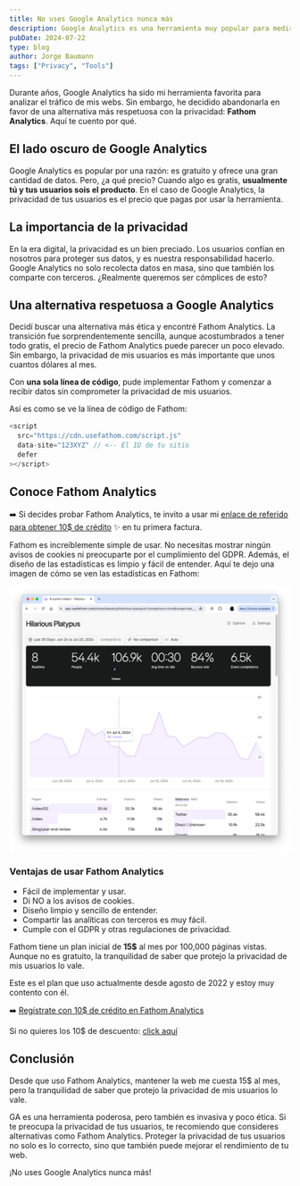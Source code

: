 ```yaml
---
title: No uses Google Analytics nunca más
description: Google Analytics es una herramienta muy popular para medir el tráfico de un sitio web, pero también es una herramienta que viola la privacidad de los usuarios, no deberías usarla. Además te explico cómo puedes proteger la privacidad de tus usuarios y mejorar el rendimiento de tu web.
pubDate: 2024-07-22
type: blog
author: Jorge Baumann
tags: ["Privacy", "Tools"]
---
```


Durante años, Google Analytics ha sido mi herramienta favorita para analizar el tráfico de mis webs. Sin embargo, he decidido abandonarla en favor de una alternativa más respetuosa con la privacidad: **Fathom Analytics**. Aquí te cuento por qué.

## El lado oscuro de Google Analytics

Google Analytics es popular por una razón: es gratuito y ofrece una gran cantidad de datos. Pero, ¿a qué precio? Cuando algo es gratis, **usualmente tú y tus usuarios sois el producto**. En el caso de Google Analytics, la privacidad de tus usuarios es el precio que pagas por usar la herramienta.

## La importancia de la privacidad

En la era digital, la privacidad es un bien preciado. Los usuarios confían en nosotros para proteger sus datos, y es nuestra responsabilidad hacerlo. Google Analytics no solo recolecta datos en masa, sino que también los comparte con terceros. ¿Realmente queremos ser cómplices de esto?

## Una alternativa respetuosa a Google Analytics

Decidí buscar una alternativa más ética y encontré Fathom Analytics. La transición fue sorprendentemente sencilla, aunque acostumbrados a tener todo gratis, el precio de Fathom Analytics puede parecer un poco elevado. Sin embargo, la privacidad de mis usuarios es más importante que unos cuantos dólares al mes.

Con **una sola línea de código**, pude implementar Fathom y comenzar a recibir datos sin comprometer la privacidad de mis usuarios.

Así es como se ve la línea de código de Fathom:

```javascript
<script
  src="https://cdn.usefathom.com/script.js"
  data-site="123XYZ" // <-- El ID de tu sitio
  defer
></script>
```

## Conoce Fathom Analytics

➡️ Si decides probar Fathom Analytics, te invito a usar mi [enlace de referido para obtener 10$ de crédito](https://usefathom.com/ref/RAWNZT) ✨ en tu primera factura.

Fathom es increíblemente simple de usar. No necesitas mostrar ningún avisos de cookies ni preocuparte por el cumplimiento del GDPR. Además, el diseño de las estadísticas es limpio y fácil de entender. Aquí te dejo una imagen de cómo se ven las estadísticas en Fathom:

![Fathom Analytics Example](../../assets/blog/no-uses-google-analytics-nunca-mas/fathom1.webp)

### Ventajas de usar Fathom Analytics

- Fácil de implementar y usar.
- Di NO a los avisos de cookies.
- Diseño limpio y sencillo de entender.
- Compartir las analíticas con terceros es muy fácil.
- Cumple con el GDPR y otras regulaciones de privacidad.

Fathom tiene un plan inicial de **15$** al mes por 100,000 páginas vistas. Aunque no es gratuito, la tranquilidad de saber que protejo la privacidad de mis usuarios lo vale.

Este es el plan que uso actualmente desde agosto de 2022 y estoy muy contento con él.

➡️ [Regístrate con 10$ de crédito en Fathom Analytics](https://usefathom.com/ref/RAWNZT)

Si no quieres los 10$ de descuento: [click aquí](https://usefathom.com/)

## Conclusión

Desde que uso Fathom Analytics, mantener la web me cuesta 15$ al mes, pero la tranquilidad de saber que protejo la privacidad de mis usuarios lo vale.

GA es una herramienta poderosa, pero también es invasiva y poco ética. Si te preocupa la privacidad de tus usuarios, te recomiendo que consideres alternativas como Fathom Analytics. Proteger la privacidad de tus usuarios no solo es lo correcto, sino que también puede mejorar el rendimiento de tu web.

¡No uses Google Analytics nunca más!
